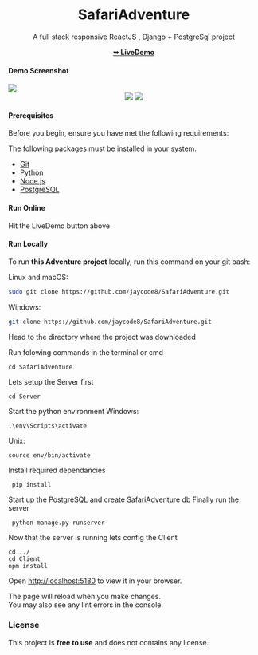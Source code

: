 
<div align="center">
   <h1>SafariAdventure</h1>
   <p>A full stack responsive ReactJS , Django + PostgreSql project</p>
   <a href="https://safariadventure-ke.web.app/"><strong>➥ LiveDemo</strong></a>
</div>

#### Demo Screenshot
<img src="https://res.cloudinary.com/doyu5zfek/image/upload/v1714121659/Projects/kq7cohps6q95xa5vqffz.png" />

<div align="center">
   <img src="https://img.badgesize.io/https://github.com/jaycode8/SafariAdventure.git" style="plastic"  />
   <img src="https://img.shields.io/github/stars/jaycode8/SafariAdventure?style=social" />
</div>

#### Prerequisites 
  
 Before you begin, ensure you have met the following requirements: 
 <p>The following packages must be installed in your system.</p>
  
 * [Git](https://git-scm.com/downloads "Download Git") 
 * [Python](https://www.python.org/downloads/)
 * [Node js](https://nodejs.org/en/download/)
 * [PostgreSQL](https://www.postgresql.org/download/)
  
 #### Run Online
 Hit the LiveDemo button above
  
 #### Run Locally 
  
 To run **this Adventure project** locally, run this command on your git bash: 
  
 Linux and macOS: 
  
 ```bash 
 sudo git clone https://github.com/jaycode8/SafariAdventure.git
 ``` 
  
 Windows: 
  
 ```bash 
 git clone https://github.com/jaycode8/SafariAdventure.git
 ```

Head to the directory where the project was downloaded

Run folowing commands in the terminal or cmd
 ```
 cd SafariAdventure
 ```

Lets setup the Server first

 ```
 cd Server
 ```
Start the python environment 
Windows:
 ```
 .\env\Scripts\activate
 ```
Unix:
 ```
 source env/bin/activate
 ```
Install required dependancies
```
 pip install
 ```
Start up the PostgreSQL and create SafariAdventure db
Finally run the server
```
 python manage.py runserver
 ```

Now that the server is running lets config the Client

 ```
 cd ../
 cd Client
 npm install
 ```


Open [http://localhost:5180](http://localhost:5180) to view it in your browser.

The page will reload when you make changes.\
You may also see any lint errors in the console.

### License 
  
 This project is **free to use** and does not contains any license.









